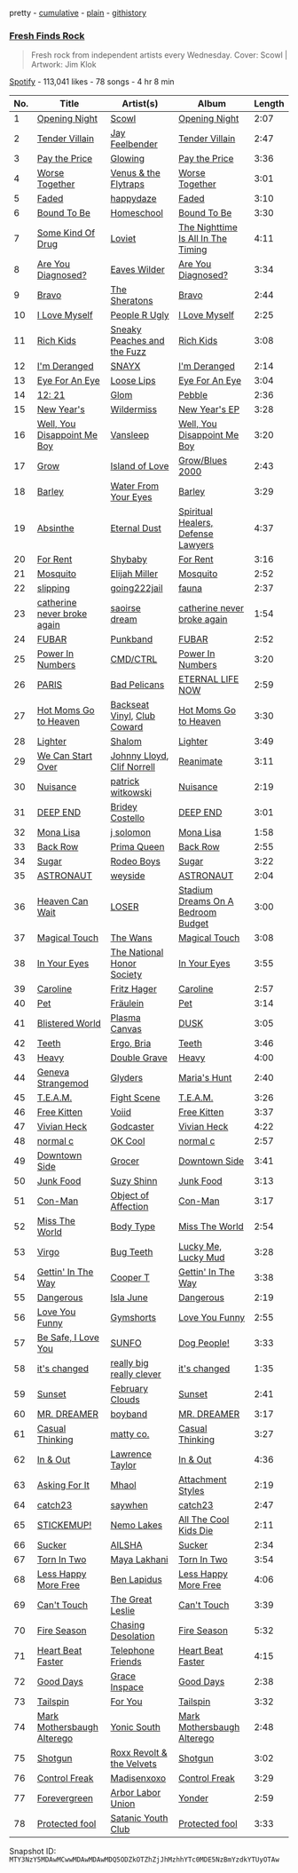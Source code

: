 pretty - [cumulative](/playlists/cumulative/37i9dQZF1DX78toxP7mOaJ.md) - [plain](/playlists/plain/37i9dQZF1DX78toxP7mOaJ) - [githistory](https://github.githistory.xyz/mackorone/spotify-playlist-archive/blob/main/playlists/plain/37i9dQZF1DX78toxP7mOaJ)

### [Fresh Finds Rock](https://open.spotify.com/playlist/37i9dQZF1DX78toxP7mOaJ)

> Fresh rock from independent artists every Wednesday\. Cover: Scowl \| Artwork: Jim Klok

[Spotify](https://open.spotify.com/user/spotify) - 113,041 likes - 78 songs - 4 hr 8 min

| No. | Title | Artist(s) | Album | Length |
|---|---|---|---|---|
| 1 | [Opening Night](https://open.spotify.com/track/39C4XHkmDebCPGK50NBZGe) | [Scowl](https://open.spotify.com/artist/6hW33nVHPElaXuG2hQ0QOp) | [Opening Night](https://open.spotify.com/album/3dOLUxrcRZ1UuxcxeyNEgh) | 2:07 |
| 2 | [Tender Villain](https://open.spotify.com/track/03sl7CxshsxF4gh4pOB7c1) | [Jay Feelbender](https://open.spotify.com/artist/0Ty4IlR2mjFlt3dBdvlHlI) | [Tender Villain](https://open.spotify.com/album/6liVpV2XCjdexlaYMaDmEV) | 2:47 |
| 3 | [Pay the Price](https://open.spotify.com/track/2nHMLYKRSpRlVPR75PNZUc) | [Glowing](https://open.spotify.com/artist/0bqQxnj2ZL4M2dZahKDZFm) | [Pay the Price](https://open.spotify.com/album/3Fm8Xv3BLPJ9OgCTwX3kT4) | 3:36 |
| 4 | [Worse Together](https://open.spotify.com/track/4NUUu2AGJTmeIovsyIHkiV) | [Venus & the Flytraps](https://open.spotify.com/artist/0p1Rswnjvt7KFNFTYXNmWF) | [Worse Together](https://open.spotify.com/album/2JIgRcXq3CnoRDdNxJRB4N) | 3:01 |
| 5 | [Faded](https://open.spotify.com/track/754aVVHqjB1LywcCLaRoZP) | [happydaze](https://open.spotify.com/artist/572WK6qt9zpRCcN7iS1NMR) | [Faded](https://open.spotify.com/album/37E7LCPfCt35D3pmJzSwIR) | 3:10 |
| 6 | [Bound To Be](https://open.spotify.com/track/2UEIBvImcmgwOJsw7UCesE) | [Homeschool](https://open.spotify.com/artist/3QSLQuaMerIfT2VHvqObG8) | [Bound To Be](https://open.spotify.com/album/5lpFZntCTxHcHLAMqK7kwb) | 3:30 |
| 7 | [Some Kind Of Drug](https://open.spotify.com/track/04ff2QCyhRMdSRrC7TTmis) | [Loviet](https://open.spotify.com/artist/2oULrQuWXhDGUEBtWQPiA9) | [The Nighttime Is All In The Timing](https://open.spotify.com/album/223TYLeVZ5uz67RB1SwTsA) | 4:11 |
| 8 | [Are You Diagnosed?](https://open.spotify.com/track/3BXTJdDGc6DnAUFrqHQCC1) | [Eaves Wilder](https://open.spotify.com/artist/41NfVLegTOApdhejdXt4jQ) | [Are You Diagnosed?](https://open.spotify.com/album/2stzbaDdGD3NjWOxtyl2QT) | 3:34 |
| 9 | [Bravo](https://open.spotify.com/track/1nV3jf92BAy8w2p5dD4Ulo) | [The Sheratons](https://open.spotify.com/artist/69EITyRImp22fWpGYQa7Fn) | [Bravo](https://open.spotify.com/album/1S3gBpEbAVnDippzerUpCO) | 2:44 |
| 10 | [I Love Myself](https://open.spotify.com/track/0ObrhGyCklNz4yM6OBsbMk) | [People R Ugly](https://open.spotify.com/artist/1kXY7pco0sC6GEgJW9xxyI) | [I Love Myself](https://open.spotify.com/album/4DhPfoDuwknZjkQPFPiEEo) | 2:25 |
| 11 | [Rich Kids](https://open.spotify.com/track/4XTmW4s0RH6tBNNp8zUaWV) | [Sneaky Peaches and the Fuzz](https://open.spotify.com/artist/3x9P7ER4x2XkHtTrhvcfqX) | [Rich Kids](https://open.spotify.com/album/62f2oD4aQhyRN7yb8u9aem) | 3:08 |
| 12 | [I'm Deranged](https://open.spotify.com/track/1lCS3D0iuE4nLXhXHT2iuq) | [SNAYX](https://open.spotify.com/artist/4kQgsrHUSc9IjuwWP30gf0) | [I'm Deranged](https://open.spotify.com/album/1BUW63sCkPSEKNadYTAAsH) | 2:14 |
| 13 | [Eye For An Eye](https://open.spotify.com/track/7HWbp4lGZ3vsG4n0BRWiUt) | [Loose Lips](https://open.spotify.com/artist/0n5RkUf3LWm4kBn5i1OeND) | [Eye For An Eye](https://open.spotify.com/album/3REjMVpoGBmy5bh0cs8bKY) | 3:04 |
| 14 | [12: 21](https://open.spotify.com/track/0epmKs0mipCyqtvahNzpUt) | [Glom](https://open.spotify.com/artist/0OY528sf5HGsPB2xi8BJ4H) | [Pebble](https://open.spotify.com/album/4aYVNP3LOmxYQvimmupDzJ) | 2:36 |
| 15 | [New Year's](https://open.spotify.com/track/5tyBNExaQp6AcemEFHnds3) | [Wildermiss](https://open.spotify.com/artist/7K9fyLw4RPBp8PIFkif2eB) | [New Year's EP](https://open.spotify.com/album/2fCxFcHye0AWepx9y9Yk22) | 3:28 |
| 16 | [Well, You Disappoint Me Boy](https://open.spotify.com/track/62PTpDhQenSlWQsfxN9fdy) | [Vansleep](https://open.spotify.com/artist/7BJywHKzE6tGB8WiudoeTg) | [Well, You Disappoint Me Boy](https://open.spotify.com/album/5lir5vL1xkubcUxPXfpnTr) | 3:20 |
| 17 | [Grow](https://open.spotify.com/track/4NvH6IgSWgT2d3ysomifnD) | [Island of Love](https://open.spotify.com/artist/6Owu7hgXQkNtgcVMo7UYqn) | [Grow/Blues 2000](https://open.spotify.com/album/5dlOQ8Rk9audqOPiV4pEm6) | 2:43 |
| 18 | [Barley](https://open.spotify.com/track/27XmeyUl26m0KYMJx1Blsb) | [Water From Your Eyes](https://open.spotify.com/artist/6hYlNLoZJg74dVhA8FHIc0) | [Barley](https://open.spotify.com/album/52iaofjBnrsriZOMnzijkZ) | 3:29 |
| 19 | [Absinthe](https://open.spotify.com/track/3fFSrBdFdfoXLoMDpzWAj1) | [Eternal Dust](https://open.spotify.com/artist/24uDGVFd8gjGZkivICpVQL) | [Spiritual Healers, Defense Lawyers](https://open.spotify.com/album/2TSuZSt0074x3EjeN4G83U) | 4:37 |
| 20 | [For Rent](https://open.spotify.com/track/3GDSkagZ55Qcy6pwntVzUj) | [Shybaby](https://open.spotify.com/artist/6yKDvAzKT1QSl8ErqT0n0a) | [For Rent](https://open.spotify.com/album/2BcgDNj4gDY3McF2xYpn4o) | 3:16 |
| 21 | [Mosquito](https://open.spotify.com/track/3p5I5YZWnp81bcAvUzVHa3) | [Elijah Miller](https://open.spotify.com/artist/5EiOwophtTAR0ZaPfXuK5a) | [Mosquito](https://open.spotify.com/album/1eUSbAtW5RZmiuWEDmCxYe) | 2:52 |
| 22 | [slipping](https://open.spotify.com/track/5jb55bThBEMWoOJk5X0Unu) | [going222jail](https://open.spotify.com/artist/3JBVzbaJkSPGU0rrZhE1BL) | [fauna](https://open.spotify.com/album/2oEykXPziX3wyGPTMU4A3g) | 2:37 |
| 23 | [catherine never broke again](https://open.spotify.com/track/2RP8p6uDqJCMvpXxfo3L7s) | [saoirse dream](https://open.spotify.com/artist/2xNs2zfnh52ORUTI4Qfvxf) | [catherine never broke again](https://open.spotify.com/album/0SS7QRTl0W0CBbUCPkmmaM) | 1:54 |
| 24 | [FUBAR](https://open.spotify.com/track/0TOoqfApKrOaCgvEFUDXHc) | [Punkband](https://open.spotify.com/artist/1jtoo2GBoFsIqCqyyzFLos) | [FUBAR](https://open.spotify.com/album/6eZo6l9EtVb5hM3MtdFnjx) | 2:52 |
| 25 | [Power In Numbers](https://open.spotify.com/track/3octglMcp4WDIFRENJbg4j) | [CMD/CTRL](https://open.spotify.com/artist/717wokHGfBLVAO7ZItnhox) | [Power In Numbers](https://open.spotify.com/album/2NDac5gosKwSBqpanrGvY8) | 3:20 |
| 26 | [PARIS](https://open.spotify.com/track/1I1O1EMY3cDoHt9oOdJqsY) | [Bad Pelicans](https://open.spotify.com/artist/0wPbtlB5djHcDkmPcS4xBZ) | [ETERNAL LIFE NOW](https://open.spotify.com/album/4ry2zK3uNrGgXaMdoF7APn) | 2:59 |
| 27 | [Hot Moms Go to Heaven](https://open.spotify.com/track/27vLPXw4gArd5XAn7Bdrz5) | [Backseat Vinyl](https://open.spotify.com/artist/2H7XxLNntS7NmnaeRIdG6d), [Club Coward](https://open.spotify.com/artist/7IzHYT8obUk8WgevXFJNKX) | [Hot Moms Go to Heaven](https://open.spotify.com/album/0ZwEK5ZayhgR6HcEEWfzWb) | 3:30 |
| 28 | [Lighter](https://open.spotify.com/track/5lH1mO5lH5caOHgQp1TVqh) | [Shalom](https://open.spotify.com/artist/5CgUSK3nZJAv90N00E6gj5) | [Lighter](https://open.spotify.com/album/6GVNXbTzuaLtNX8AkbFIbr) | 3:49 |
| 29 | [We Can Start Over](https://open.spotify.com/track/6DT2cBHPFHcu7XSil5WB9m) | [Johnny Lloyd](https://open.spotify.com/artist/2e3MqeCoPC7BSElTEf0y89), [Clif Norrell](https://open.spotify.com/artist/764aj7OJ6vswtZn1C4tLxD) | [Reanimate](https://open.spotify.com/album/227KS6xrpjU61XKwQraxDx) | 3:11 |
| 30 | [Nuisance](https://open.spotify.com/track/7BaVEmehdQyvN8NRPgmvCf) | [patrick witkowski](https://open.spotify.com/artist/7HJpZQHIHSb77KBLnGfc1c) | [Nuisance](https://open.spotify.com/album/1COdkPw9vuWFxbbu6tVb0q) | 2:19 |
| 31 | [DEEP END](https://open.spotify.com/track/7iLcOVPZQi7D12a0kCXlFq) | [Bridey Costello](https://open.spotify.com/artist/3tvlb1aIjr47jXRsA4i7GU) | [DEEP END](https://open.spotify.com/album/3w8vGzV5aJjUZkoZV8YFS8) | 3:01 |
| 32 | [Mona Lisa](https://open.spotify.com/track/1kpbUkXdbld68SQ0oW7ZsR) | [j solomon](https://open.spotify.com/artist/1EinrMuAa4zkiBYq6NDZg4) | [Mona Lisa](https://open.spotify.com/album/33UtZ7otPosBmFYjSmDDIz) | 1:58 |
| 33 | [Back Row](https://open.spotify.com/track/77zddEmVpZt9EIOUt6urSv) | [Prima Queen](https://open.spotify.com/artist/52fhNGn51RhUvjlapHT5T2) | [Back Row](https://open.spotify.com/album/0xNOKlAx6QrqSVmJjbspks) | 2:55 |
| 34 | [Sugar](https://open.spotify.com/track/1ue2D3NhDmQVvQU3uTAUvh) | [Rodeo Boys](https://open.spotify.com/artist/4zawN6PuzzIybbu2kKhI0r) | [Sugar](https://open.spotify.com/album/3LhxKqKGXTQj76ekNkSbTm) | 3:22 |
| 35 | [ASTRONAUT](https://open.spotify.com/track/3RGQvTnIUzvSWJAMFy5Hg3) | [weyside](https://open.spotify.com/artist/7HySxef0Jg7yvv02PMkjsn) | [ASTRONAUT](https://open.spotify.com/album/3MSwbJJqnCeRZ8Gq3rtDyU) | 2:04 |
| 36 | [Heaven Can Wait](https://open.spotify.com/track/73NpteJe447ilGqgvXW2EH) | [LOSER](https://open.spotify.com/artist/28erIPSPyu1d4BtolxQ624) | [Stadium Dreams On A Bedroom Budget](https://open.spotify.com/album/1yu0ZfTJVvsrgjMF9tDuGn) | 3:00 |
| 37 | [Magical Touch](https://open.spotify.com/track/6H8z76IGQAki6BBvK2xZtQ) | [The Wans](https://open.spotify.com/artist/4uH9k7FTheXWBKwuML8kjn) | [Magical Touch](https://open.spotify.com/album/7mjpdXg6otVZ4MRLniB1YU) | 3:08 |
| 38 | [In Your Eyes](https://open.spotify.com/track/3VkjjXVsAEQsjpl2uhwtGW) | [The National Honor Society](https://open.spotify.com/artist/1xCX7WG7ohHQQhPyaKfk41) | [In Your Eyes](https://open.spotify.com/album/3FpXjloJZUJ8mnL0frCDs8) | 3:55 |
| 39 | [Caroline](https://open.spotify.com/track/6xiGPko8dq1K8oarBzBTPB) | [Fritz Hager](https://open.spotify.com/artist/4I9yp1bIYUXejxCDnxRYjD) | [Caroline](https://open.spotify.com/album/6rwAUC9LO0DvyiJgyFdgx5) | 2:57 |
| 40 | [Pet](https://open.spotify.com/track/3zTVcP2MEDVyJcIHgvxu0T) | [Fräulein](https://open.spotify.com/artist/3L3mhNRhW5IQmo97WLbHn0) | [Pet](https://open.spotify.com/album/6LnTOqWYmom2kk9eGuXoAC) | 3:14 |
| 41 | [Blistered World](https://open.spotify.com/track/6Nv6AWuZcqbqFiViPO5RJq) | [Plasma Canvas](https://open.spotify.com/artist/6bhi8CRvRAb6FxLk2zaMGQ) | [DUSK](https://open.spotify.com/album/1mjoupXE6aH4lxYH4aF1GK) | 3:05 |
| 42 | [Teeth](https://open.spotify.com/track/0ezjWWhbh77h2uMRUpHUg7) | [Ergo, Bria](https://open.spotify.com/artist/0AF9HrL08aOaZPsIiO8GmA) | [Teeth](https://open.spotify.com/album/4seSBDbyqJ2U8kGv0hOHCV) | 3:46 |
| 43 | [Heavy](https://open.spotify.com/track/357QUMHpXOdfavXNrN8A0j) | [Double Grave](https://open.spotify.com/artist/432pBIkMh8DwgQBQ5cDILK) | [Heavy](https://open.spotify.com/album/6QfQbHKGJsPshyyOcEAzHY) | 4:00 |
| 44 | [Geneva Strangemod](https://open.spotify.com/track/6x0k9peOIj7P9vbkFguvMO) | [Glyders](https://open.spotify.com/artist/3vgdmH6Q6pCVsQbDanBHoV) | [Maria's Hunt](https://open.spotify.com/album/4s6QqAz77rQ8wK5sH9MJLs) | 2:40 |
| 45 | [T.E.A.M.](https://open.spotify.com/track/3CcMpAWB9jL7BD65liHsD9) | [Fight Scene](https://open.spotify.com/artist/3vFvn26cVHmyHR735HDh7x) | [T.E.A.M.](https://open.spotify.com/album/1KlH8sM2achMEe2OjpiX5S) | 3:26 |
| 46 | [Free Kitten](https://open.spotify.com/track/6XzQcgxOkerUy8W0Lspmgx) | [Voiid](https://open.spotify.com/artist/5k1Hr3VeI3TXHwBh9ohm0b) | [Free Kitten](https://open.spotify.com/album/3T5LblFP8XqcHK9sOjGq5F) | 3:37 |
| 47 | [Vivian Heck](https://open.spotify.com/track/4qsFGxFWXen2XBQTjFlzVo) | [Godcaster](https://open.spotify.com/artist/0Vk7eJGOn9jys3qDnSPzaZ) | [Vivian Heck](https://open.spotify.com/album/7DNAgrbsQdJm2bw9eh0h83) | 4:22 |
| 48 | [normal c](https://open.spotify.com/track/2sqW9K69ANf4JYjmJZDPDj) | [OK Cool](https://open.spotify.com/artist/48iudTF3ZE0zx0yPI2yPGb) | [normal c](https://open.spotify.com/album/3Rb0exFnrkpTDN0UHryjxt) | 2:57 |
| 49 | [Downtown Side](https://open.spotify.com/track/71Dd59CQo8agQxe20Glmcn) | [Grocer](https://open.spotify.com/artist/3UdgFit4pWnDgoazPUn3sa) | [Downtown Side](https://open.spotify.com/album/6e4SRIycocguic8fluMqNe) | 3:41 |
| 50 | [Junk Food](https://open.spotify.com/track/52rG3I2v7BxypDnL98W1Dh) | [Suzy Shinn](https://open.spotify.com/artist/6WwHVAU96uTzMbfSzxyfwP) | [Junk Food](https://open.spotify.com/album/5U8NGSmm5jdrXeIySMn5S3) | 3:13 |
| 51 | [Con\-Man](https://open.spotify.com/track/5blHqJsmceW6G9guDvVp4L) | [Object of Affection](https://open.spotify.com/artist/1U4tj1OPey66HhgVXGdlSY) | [Con\-Man](https://open.spotify.com/album/0dgXEigluLrm7WUcfY4QT1) | 3:17 |
| 52 | [Miss The World](https://open.spotify.com/track/5vhCkB7OUbaEj7VE5RTihF) | [Body Type](https://open.spotify.com/artist/2gOqvEhTe5TjetSBfivC4D) | [Miss The World](https://open.spotify.com/album/7qm9A3oWQECjSrZINteqXY) | 2:54 |
| 53 | [Virgo](https://open.spotify.com/track/555j37nNg3zppVNEBXHsAV) | [Bug Teeth](https://open.spotify.com/artist/3b90Lpnlon3MrNSPo1a0VD) | [Lucky Me, Lucky Mud](https://open.spotify.com/album/3kYFCZhHZEhPGdMYj12blw) | 3:28 |
| 54 | [Gettin' In The Way](https://open.spotify.com/track/1roUIc6mekrsZXcTveHhBe) | [Cooper T](https://open.spotify.com/artist/7t6usUnb0OZ2r0pi3nvdmB) | [Gettin' In The Way](https://open.spotify.com/album/3DOtxFD10eo8rhwGyvKjDC) | 3:38 |
| 55 | [Dangerous](https://open.spotify.com/track/4UYLy5VGwJ3dDqN8P4kQCK) | [Isla June](https://open.spotify.com/artist/18ioovgcBQpPVcUdRyGCe0) | [Dangerous](https://open.spotify.com/album/1S0rMhlRTkrw8LVADPIkwN) | 2:19 |
| 56 | [Love You Funny](https://open.spotify.com/track/3ZiZiYWSWKSYonJ591rdrq) | [Gymshorts](https://open.spotify.com/artist/7beEZjleJaaPl01bT6S4bz) | [Love You Funny](https://open.spotify.com/album/399JCpLoW7X07uAnqxdIUH) | 2:55 |
| 57 | [Be Safe, I Love You](https://open.spotify.com/track/0bY5n1mz0qIAxn1GscACQg) | [SUNFO](https://open.spotify.com/artist/2BARIojbh2TzfbB1oHZA4a) | [Dog People!](https://open.spotify.com/album/76agbklzee4ugSm2s9c4kF) | 3:33 |
| 58 | [it's changed](https://open.spotify.com/track/1nWcuUtlM5aAdiCLi6NSXT) | [really big really clever](https://open.spotify.com/artist/4N9XT7K7Yk6N2Ee9wZrU0T) | [it's changed](https://open.spotify.com/album/6J5HvIH9PwgP4bNV9oQxEs) | 1:35 |
| 59 | [Sunset](https://open.spotify.com/track/7x2ot0Hg3LnqhxLO30QUiY) | [February Clouds](https://open.spotify.com/artist/4BXjHPR78x7ox2InjqlwNc) | [Sunset](https://open.spotify.com/album/4ITXpBvaC5SWoVGgWSiEyM) | 2:41 |
| 60 | [MR\. DREAMER](https://open.spotify.com/track/79OC19qMNOWKYCTbqUboNP) | [boyband](https://open.spotify.com/artist/4OxvOPeLvZWDxihwqtOC4D) | [MR\. DREAMER](https://open.spotify.com/album/1THswCYftNOgePayU81DV1) | 3:17 |
| 61 | [Casual Thinking](https://open.spotify.com/track/0SQFP8IBPHn26IK7umg6Sc) | [matty co.](https://open.spotify.com/artist/7DrvAAweGnwvhRFRUsfjzH) | [Casual Thinking](https://open.spotify.com/album/08IZHco2f5lUZK4Jx0AzMc) | 3:27 |
| 62 | [In & Out](https://open.spotify.com/track/5alRL7O5LHo0Ff3QAkkGHj) | [Lawrence Taylor](https://open.spotify.com/artist/7so1HCxGkBmfqdvIF5HzkT) | [In & Out](https://open.spotify.com/album/3X9mTnQGOmJQbCdDJM9FsQ) | 4:36 |
| 63 | [Asking For It](https://open.spotify.com/track/5w5jNzqBmqM0GJwj0Aukbu) | [Mhaol](https://open.spotify.com/artist/3YQdlHhWbhvV46g0bDtaFN) | [Attachment Styles](https://open.spotify.com/album/2qEpzDMY0fft4BmR4mZUkC) | 2:19 |
| 64 | [catch23](https://open.spotify.com/track/2Fn3ghZ38UHvqqLufteGF8) | [saywhen](https://open.spotify.com/artist/6ZsvRYS7gjFxkKu6d2Bl9v) | [catch23](https://open.spotify.com/album/42QjA7uTyGwK0i8Y1W1e1m) | 2:47 |
| 65 | [STICKEMUP!](https://open.spotify.com/track/0mQj0pbTIAzDSdpsKpFylN) | [Nemo Lakes](https://open.spotify.com/artist/2UzuzS7nYGIR3xpUPKr6eG) | [All The Cool Kids Die](https://open.spotify.com/album/5XsCFHAPMKqPCbBED34CBm) | 2:11 |
| 66 | [Sucker](https://open.spotify.com/track/18CliRAehj3KGvbQnLyt4k) | [AILSHA](https://open.spotify.com/artist/3OL5LLdKpy2xb9P1lepdgH) | [Sucker](https://open.spotify.com/album/7mgBVNxlvVOsMQQMgaj98B) | 2:34 |
| 67 | [Torn In Two](https://open.spotify.com/track/073GbSMHnTAxPrvWvICMfX) | [Maya Lakhani](https://open.spotify.com/artist/0UZUAiclcKrLCS40Ra7x2n) | [Torn In Two](https://open.spotify.com/album/1xIYbrEYU3xK3XnkWde8xK) | 3:54 |
| 68 | [Less Happy More Free](https://open.spotify.com/track/1DmGR5D3IBUwY4enJyfqj9) | [Ben Lapidus](https://open.spotify.com/artist/4lI2LpDl55WQtZubmpM1x5) | [Less Happy More Free](https://open.spotify.com/album/54Fy0s8dODfya5s8ZYA1Ws) | 4:06 |
| 69 | [Can't Touch](https://open.spotify.com/track/48Z2JoQ827QDYXzRl3iagR) | [The Great Leslie](https://open.spotify.com/artist/4nLnyYZc70ZItmWTW0oo9W) | [Can't Touch](https://open.spotify.com/album/3LkLVBmFycEdyjQZAAdDYT) | 3:39 |
| 70 | [Fire Season](https://open.spotify.com/track/69YYYkQikyTt0LM1NbRILJ) | [Chasing Desolation](https://open.spotify.com/artist/3xGz2i9pl3jpQCaArnN1Ow) | [Fire Season](https://open.spotify.com/album/1UsXfB0iHSzHQpCd6AgQdy) | 5:32 |
| 71 | [Heart Beat Faster](https://open.spotify.com/track/5sifqsjFzLM0IspwfMjP2T) | [Telephone Friends](https://open.spotify.com/artist/765e7kZUsgfGp40uxNCxE9) | [Heart Beat Faster](https://open.spotify.com/album/4ivBuvwWVDwRnSMAHeNfgZ) | 4:15 |
| 72 | [Good Days](https://open.spotify.com/track/2a9LvqDQdgKDDTCmvTIzjU) | [Grace Inspace](https://open.spotify.com/artist/50QEqqsedL6N3W0ICmLhYT) | [Good Days](https://open.spotify.com/album/2G9BAip6sHvwM45Av8H7lJ) | 2:38 |
| 73 | [Tailspin](https://open.spotify.com/track/6UkOQiwJzi4lWnwh9uHToU) | [For You](https://open.spotify.com/artist/3x2FNEbwxd6Oc8pj2Q9lTa) | [Tailspin](https://open.spotify.com/album/7HrMeM4WYfbeZsQtzXvWsn) | 3:32 |
| 74 | [Mark Mothersbaugh Alterego](https://open.spotify.com/track/51AXx0yeXKZ9i87yvPwFF5) | [Yonic South](https://open.spotify.com/artist/1QRKC6oodMbGbuiTP2hmlg) | [Mark Mothersbaugh Alterego](https://open.spotify.com/album/47RiulSgSCvFPbzp11Qkf9) | 2:48 |
| 75 | [Shotgun](https://open.spotify.com/track/4RNccsYqMiqXir1kYRG0aE) | [Roxx Revolt & the Velvets](https://open.spotify.com/artist/1vvhlAM0vArjzzWYdCQ3Yt) | [Shotgun](https://open.spotify.com/album/6epxGNdGTHMF9lJPULTyfa) | 3:02 |
| 76 | [Control Freak](https://open.spotify.com/track/7IYOaR5E8YLFR3vycobgjT) | [Madisenxoxo](https://open.spotify.com/artist/2S2x3n1BXskbkRdEdj5gSB) | [Control Freak](https://open.spotify.com/album/2IyVd8sw2WiUv1ymTQItQ8) | 3:29 |
| 77 | [Forevergreen](https://open.spotify.com/track/1PwsIjDKSQ1ga646a4GsLp) | [Arbor Labor Union](https://open.spotify.com/artist/2bd0QHZajmYTeHqyad6Pup) | [Yonder](https://open.spotify.com/album/2ezCoWEu7nrx6QYPKRFVSl) | 2:59 |
| 78 | [Protected fool](https://open.spotify.com/track/2eRf7pxyIfulu4lw0Bebo9) | [Satanic Youth Club](https://open.spotify.com/artist/2qPps6dD2pS9PeUVVc6Z99) | [Protected fool](https://open.spotify.com/album/51b8QZkvh328hLEZfVy4CU) | 3:33 |

Snapshot ID: `MTY3NzY5MDAwMCwwMDAwMDAwMDQ5ODZkOTZhZjJhMzhhYTc0MDE5NzBmYzdkYTUyOTAw`
